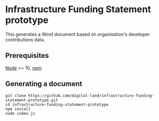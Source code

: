 # Infrastructure Funding Statement prototype

This generates a Word document based on organisation's developer contributions data.

## Prerequisites
[Node](https://nodejs.org) >= 10, [npm](https://npmjs.com)

## Generating a document
```
git clone https://github.com/digital-land/infrastructure-funding-statement-prototype.git
cd infrastructure-funding-statement-prototype
npm install
node index.js
```
